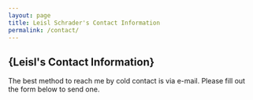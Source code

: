 ```yaml
---
layout: page
title: Leisl Schrader's Contact Information
permalink: /contact/
---
```


<section id="section_Contact">
			<h2>
			<span>{Leisl's Contact Information}</span>
			</h2>
			<p>The best method to reach me by cold contact is via e-mail. Please fill out the form below to send one.</p>
		</section>